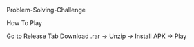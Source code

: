 Problem-Solving-Challenge

How To Play

Go to Release Tab Download .rar -> Unzip -> Install APK -> Play
